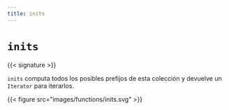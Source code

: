 ```yaml
---
title: inits
---
```


# `inits`

{{< signature >}}

`inits` computa todos los posibles prefijos de esta colección y devuelve un `Iterator` para iterarlos.

{{< figure src="images/functions/inits.svg" >}}
